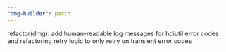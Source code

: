 ```yaml
---
"dmg-builder": patch
---
```


refactor(dmg): add human-readable log messages for hdiutil error codes and refactoring retry logic to only retry on transient error codes
